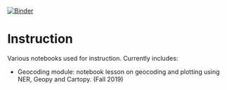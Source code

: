 [![Binder](https://mybinder.org/badge_logo.svg)](https://mybinder.org/v2/gh/rdubnic2/instruction/htrc-workshops)

# Instruction
Various notebooks used for instruction. Currently includes:
* Geocoding module: notebook lesson on geocoding and plotting using NER, Geopy and Cartopy. (Fall 2019)
